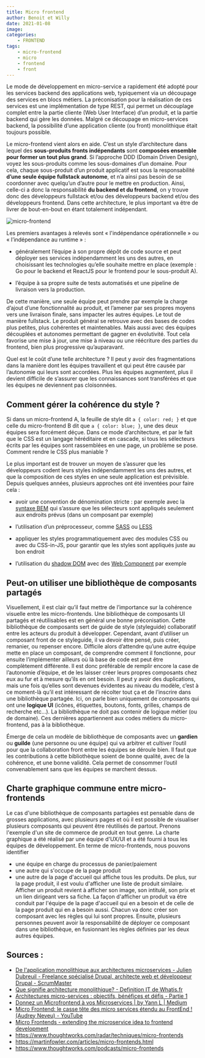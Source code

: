 ```yaml
---
title: Micro frontend
author: Benoit et Willy
date: 2021-01-08
image:
categories:
    - FRONTEND
tags:
    - micro-frontend
    - micro
    - frontend
    - front
---
```


Le mode de développement en micro-service a rapidement été adopté pour les services backend des applications web, typiquement via un découpage des services en blocs métiers. La préconisation pour la réalisation de ces services est une implémentation de type REST, qui permet un découplage complet entre la partie cliente (Web User Interface) d’un produit, et la partie backend qui gère les données.
Malgré ce découpage en micro-services backend, la possibilité d’une application cliente (ou front) monolithique était toujours possible.

Le micro-frontend vient alors en aide. C’est un style d’architecture dans lequel des **sous-produits fronts indépendants** sont **composées ensemble pour former un tout plus grand**.
Si l’approche DDD (Domain Driven Design), voyez les sous-produits comme les sous-domaines d’un domaine.
Pour cela, chaque sous-produit d’un produit applicatif est sous la responsabilité **d’une seule équipe fullstack autonome**, et n’a ainsi pas besoin de se coordonner avec quelqu’un d’autre pour le mettre en production.
Ainsi, celle-ci a donc la responsabilité **du backend et du frontend**, on y trouve donc des développeurs fullstack et/ou des développeurs backend et/ou des développeurs frontend.
Dans cette architecture, le plus important va être de livrer de bout-en-bout en étant totalement indépendant.

![micro-frontend](/img/2021-01-08-micro-frontend/micro-frontend.png)

Les premiers avantages à relevés sont « l'indépendance opérationnelle » ou « l’indépendance au runtime » :

- généralement l’équipe à son propre dépôt de code source et peut déployer ses services indépendamment les uns des autres, en choisissant les technologies qu’elle souhaite mettre en place (exemple : Go pour le backend et ReactJS pour le frontend pour le sous-produit A).

- l’équipe à sa propre suite de tests automatisés et une pipeline de livraison vers la production.

De cette manière, une seule équipe peut prendre par exemple la charge d’ajout d’une fonctionnalité au produit, et l’amener par ses propres moyens vers une livraison finale, sans impacter les autres équipes. Le tout de manière fullstack.
Le produit général se retrouve avec des bases de codes plus petites, plus cohérentes et maintenables. Mais aussi avec des équipes découplées et autonomes permettant de gagner en évolutivité. Tout cela favorise une mise à jour, une mise à niveau ou une réécriture des parties du frontend, bien plus progressive qu’auparavant.

Quel est le coût d’une telle architecture ? Il peut y avoir des fragmentations dans la manière dont les équipes travaillent et qui peut être causée par l’autonomie qui leurs sont accordées.
Plus les équipes augmentent, plus il devient difficile de s’assurer que les connaissances sont transférées et que les équipes ne deviennent pas cloisonnées.

## Comment gérer la cohérence du style ?

Si dans un micro-frontend A, la feuille de style dit `a { color: red; }` et que celle du micro-frontend B dit que `a { color: blue; }`, une des deux équipes sera forcément déçue.
Dans ce mode d’architecture, et par le fait que le CSS est un langage héréditaire et en cascade, si tous les sélecteurs écrits par les équipes sont rassemblées en une page, un problème se pose. Comment rendre le CSS plus maniable ?

Le plus important est de trouver un moyen de s’assurer que les développeurs codent leurs styles indépendamment les uns des autres, et que la composition de ces styles en une seule application est prévisible.
Depuis quelques années, plusieurs approches ont été inventées pour faire cela :

- avoir une convention de dénomination stricte :
par exemple avec la [syntaxe BEM](http://getbem.com/) qui s’assure que les sélecteurs sont appliqués seulement aux endroits prévus (dans un composant par exemple)

- l’utilisation d’un préprocesseur, comme [SASS](https://sass-lang.com/) ou [LESS](http://lesscss.org/)

- appliquer les styles programmatiquement avec des modules CSS ou avec du CSS-in-JS, pour garantir que les styles sont appliqués juste au bon endroit

- l’utilisation du [shadow DOM](https://developer.mozilla.org/fr/docs/Web/Web_Components/Using_shadow_DOM) avec des [Web Component](https://developer.mozilla.org/fr/docs/Web/Web_Components) par exemple

## Peut-on utiliser une bibliothèque de composants partagés

Visuellement, il est clair qu’il faut mettre de l’importance sur la cohérence visuelle entre les micro-frontends. Une bibliothèque de composants UI partagés et réutilisables est en général une bonne préconisation. Cette bibliothèque de composants sert de guide de style (styleguide) collaboratif entre les acteurs du produit à développer.
Cependant, avant d’utiliser un composant front de ce styleguide, il va devoir être pensé, puis créer, remanier, ou repenser encore. Difficile alors d’attendre qu’une autre équipe mette en place un composant, de comprendre comment il fonctionne, pour ensuite l’implémenter ailleurs où là base de code est peut être complètement différente.
Il est donc préférable de remplir encore la case de l’autonomie d’équipe, et de les laisser créer leurs propres composants chez eux au fur et à mesure qu’ils en ont besoin.
Il peut y avoir des duplications, mais une fois qu’elles sont devenues évidentes au niveau du modèle, c’est à ce moment-là qu’il est intéressant de récolter tout ça et de l’inscrire dans une bibliothèque partagée.
Ici, on parle bien uniquement de composants qui ont une **logique UI** (icônes, étiquettes, boutons, fonts, grilles, champs de recherche etc…). La bibliothèque ne doit pas contenir de logique métier (ou de domaine). Ces dernières appartiennent aux codes métiers du micro-frontend, pas à la bibliothèque.

Émerge de cela un modèle de bibliothèque de composants avec un **gardien** ou **guilde** (une personne ou une équipe) qui va arbitrer et cultiver l’outil pour que la collaboration front entre les équipes se déroule bien. Il faut que les contributions à cette bibliothèque soient de bonne qualité, avec de la cohérence, et une bonne validité. Cela permet de consommer l’outil convenablement sans que les équipes se marchent dessus.

## Charte graphique commune entre micro-frontends


Le cas d'une bibliothèque de composants partagées est pensable dans de grosses applications, avec plusieurs pages et où il est possible de visualiser plusieurs composants qui peuvent être réutilisés de partout.
Prenons l'exemple d'un site de commerce de produit en tout genre. La charte graphique a été réalisé par une équipe d'UX/UI et a été fourni à tous les équipes de développement.
En terme de micro-frontends, nous pouvons identifier
- une équipe en charge du processus de panier/paiement
- une autre qui s'occupe de la page produit
- une autre de la page d'accueil qui affiche tous les produits.
De plus, sur la page produit, il est voulu d'afficher une liste de produit similaire.
Afficher un produit revient à afficher son image, son intitulé, son prix et un lien dirigeant vers sa fiche. La façon d'afficher un produit va être conduit par l'équipe de la page d'accueil qui en a besoin et de celle de la page produit qui en a besoin aussi.
Chacun va donc créer son composant avec les règles qui lui sont propres. Ensuite, plusieurs personnes peuvent avoir la responsabilité de déployer ce composant dans une bibliothèque, en fusionnant les règles définies par les deux autres équipes.


## Sources :
- [De l'application monolithique aux architectures microservices - Julien Dubreuil - Freelance spécialisé Drupal, architecte web et développeur Drupal - ScrumMaster](https://juliendubreuil.fr/blog/developpement/de-application-monolithique-aux-architectures-microservices-ou-orientees-composants/#:~:text=A%20mon%20sens%2C%20le%20principal,r%C3%A9alis%C3%A9es%20dans%20une%20seule%20technologie.&text=Au%20fil%20du%20temps%2C%20cette,modulaire%20pr%C3%A9vue%20%C3%A0%20l'origine)
- [Que signifie architecture monolithique? - Definition IT de Whatis.fr](https://whatis.techtarget.com/fr/definition/architecture-monolithique)
- [Architectures micro-services : objectifs, bénéfices et défis - Partie 1](https://www.technologies-ebusiness.com/enjeux-et-tendances/architectures-micro-services-objectifs-benefices-defis-partie-1)
- [Donnez un Microfrontend à vos Microservices | by Yann L | Medium](https://medium.com/@ylerjen/donnez-un-microfrontend-%C3%A0-vos-microservices-f6c422b2bb46)
- [Micro Frontend: le casse tête des micro services étendu au FrontEnd ! (Audrey Neveu) - YouTube](https://www.youtube.com/watch?v=f6_99ExOvWs)
- [Micro Frontends - extending the microservice idea to frontend development](https://micro-frontends.org/)
- https://www.thoughtworks.com/radar/techniques/micro-frontends
- https://martinfowler.com/articles/micro-frontends.html
- https://www.thoughtworks.com/podcasts/micro-frontends
